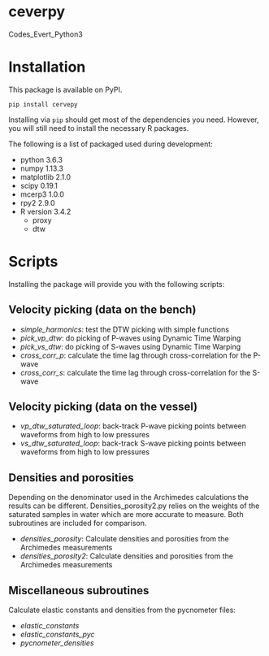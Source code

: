 # ceverpy

Codes\_Evert\_Python3

# Installation

This package is available on PyPI.

    pip install cervepy

Installing via ``pip`` should get most of the dependencies you need. However,
you will still need to install the necessary R packages.

The following is a list of packaged used during development:

 * python 3.6.3
 * numpy 1.13.3
 * matplotlib 2.1.0
 * scipy 0.19.1
 * mcerp3 1.0.0
 * rpy2 2.9.0
 * R version 3.4.2
   * proxy
   * dtw

# Scripts

Installing the package will provide you with the following scripts:

## Velocity picking (data on the bench)

 * *simple\_harmonics*: test the DTW picking with simple functions
 * *pick\_vp\_dtw*: do picking of P-waves using Dynamic Time Warping
 * *pick\_vs\_dtw*: do picking of S-waves using Dynamic Time Warping
 * *cross\_corr\_p*: calculate the time lag through cross-correlation for the
   P-wave
 * *cross\_corr\_s*: calculate the time lag through cross-correlation for the
   S-wave

## Velocity picking (data on the vessel)

 * *vp\_dtw\_saturated\_loop*: back-track P-wave picking points between waveforms
   from high to low pressures
 * *vs\_dtw\_saturated\_loop*: back-track S-wave picking points between waveforms
   from high to low pressures

## Densities and porosities

Depending on the denominator used in the Archimedes calculations the results
can be different.  Densities\_porosity2.py relies on the weights of the
saturated samples in water which are more accurate to measure.  Both
subroutines are included for comparison.

 * *densities\_porosity*: Calculate densities and porosities from the Archimedes
   measurements
 * *densities\_porosity2*: Calculate densities and porosities from the Archimedes
   measurements

## Miscellaneous subroutines

Calculate elastic constants and densities from the pycnometer files:

 * *elastic\_constants*
 * *elastic\_constants\_pyc*
 * *pycnometer\_densities*

